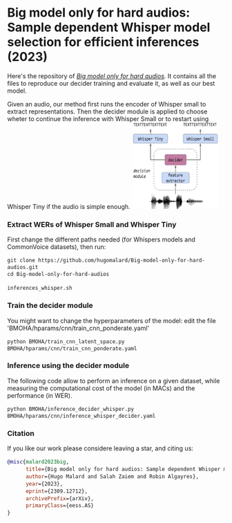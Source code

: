 # Big model only for hard audios: Sample dependent Whisper model selection for efficient inferences (2023)

Here's the repository of [*Big model only for hard audios*](https://arxiv.org/abs/2309.12712). 
It contains all the files to reproduce our decider training and evaluate it, as well as our best model. 

Given an audio, our method first runs the encoder of Whisper small to extract representations. Then the decider module is applied to choose wheter to continue the inference with Whisper Small or to restart using Whisper Tiny if the audio is simple enough.
<img src="BMOHA/doc/pipeline.JPG" width="200" height="200">

### Extract WERs of Whisper Small and Whisper Tiny 
First change the different paths needed (for Whispers models and CommonVoice datasets), then run:
```
git clone https://github.com/hugomalard/Big-model-only-for-hard-audios.git
cd Big-model-only-for-hard-audios

inferences_whisper.sh
```

### Train the decider module
You might want to change the hyperparameters of the model: edit the file 'BMOHA/hparams/cnn/train_cnn_ponderate.yaml'
```
python BMOHA/train_cnn_latent_space.py BMOHA/hparams/cnn/train_cnn_ponderate.yaml
```

### Inference using the decider module
The following code allow to perform an inference on a given dataset, while measuring the computational cost of the model (in MACs) and the performance (in WER).
```
python BMOHA/inference_decider_whisper.py BMOHA/hparams/cnn/inference_whisper_decider.yaml
```

### Citation
If you like our work please considere leaving a star, and citing us:
```bibtex
@misc{malard2023big,
      title={Big model only for hard audios: Sample dependent Whisper model selection for efficient inferences}, 
      author={Hugo Malard and Salah Zaiem and Robin Algayres},
      year={2023},
      eprint={2309.12712},
      archivePrefix={arXiv},
      primaryClass={eess.AS}
}


```
